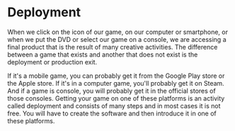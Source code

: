 # Deployment

When we click on the icon of our game, on our computer or smartphone, or when we put the DVD or select our game on a console, we are accessing a final product that is the result of many creative activities. The difference between a game that exists and another that does not exist is the deployment or production exit.

If it's a mobile game, you can probably get it from the Google Play store or the Apple store. If it's in a computer game, you'll probably get it on Steam. And if a game is console, you will probably get it in the official stores of those consoles. Getting your game on one of these platforms is an activity called deployment and consists of many steps and in most cases it is not free. You will have to create the software and then introduce it in one of these platforms.